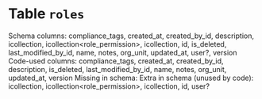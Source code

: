 ﻿# Table `roles`
Schema columns: compliance_tags, created_at, created_by_id, description, icollection<permission>, icollection<role_permission>, icollection<user>, id, is_deleted, last_modified_by_id, name, notes, org_unit, updated_at, user?, version
Code-used columns: compliance_tags, created_at, created_by_id, description, is_deleted, last_modified_by_id, name, notes, org_unit, updated_at, version
Missing in schema: 
Extra in schema (unused by code): icollection<permission>, icollection<role_permission>, icollection<user>, id, user?
